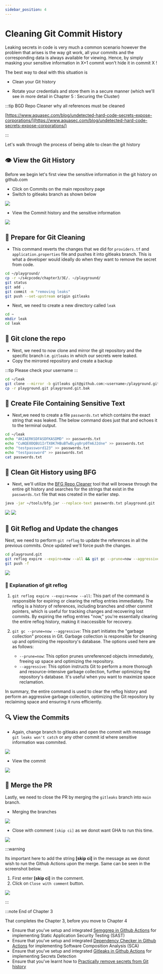```yaml
---
sidebar_position: 4
---
```


# Cleaning Git Commit History

Leaking secrets in code is very much a common scenario however the problem that arises is the way git work, all your commits and the corresponding data is always available for viewing. Hence, by simply masking your sensitive information in X+1 commit won't hide it in commit X !

The best way to deal with this situation is

- Clean your Git history

- Rotate your credentials and store them in a secure manner (which we'll see in more detail in Chapter 5 : Securing the Cluster)

:::tip BGD Repo Cleaner why all references must be cleaned 

[https://www.aquasec.com/blog/undetected-hard-code-secrets-expose-corporations/](https://www.aquasec.com/blog/undetected-hard-code-secrets-expose-corporations/)

:::

Let's walk through the process of being able to clean the git history

## 👁️ View the Git History

Before we begin let's first view the sensitive information in the git history on github.com

- Click on Commits on the main repository page
- Switch to gitleaks branch as shown below

![](img/view_commit_history_branch.png)

- View the Commit history and the sensitive information

![](img/view_credentials_in_commit_history.png)

## 🧹 Prepare for Git Cleaning

- This command reverts the changes that we did for `providers.tf` and `application.properties` file and pushes it into gitleaks branch. This is what a developer would ideally do when they want to remove the secret from code.

```bash
cd ~/playground/
cp -r ~/s4cpcode/chapter3/3E/. ~/playground/
git status
git add .
git commit -m "removing leaks"
git push --set-upstream origin gitleaks
```

- Next, we need to create a new directory called `leak`

```bash
cd ~
mkdir leak
cd leak
```

## 🧬 Git clone the repo

- Next, we need to now clone and mirror the git repository and the specific branch i.e. `gitleaks` in which our secrets were leaked.
- Copy the mirrored repository and create a backup

:::tip
Please check your username
:::

```bash
cd ~/leak
git clone --mirror -b gitleaks git@github.com:<username>/playground.git
cp -r playground.git playground.git.bak
```

## 📁 Create File Containing Sensitive Text

- Next,we need to create a file `passwords.txt` which contains the exact string that was leaked.
The below command does just that and echoes it to the terminal output.

```bash
cd ~/leak
echo "AKIAERKSDFASDFKASDMD" >> passwords.txt
echo "CuNQE0DQBU1IrTX0K7HBuBTwBLyq0rp0Tm6J2dne" >> passwords.txt
echo "testpassword123" >> passwords.txt
echo "testpassword" >> passwords.txt
cat passwords.txt
```

## 🧹 Clean Git History using BFG

- Next, we'll utilize the [BFG Repo Cleaner](https://rtyley.github.io/bfg-repo-cleaner) tool that will browse through the entire git history and searches for the strings that exist in the `passwords.txt` file that was created in the earlier step.

```bash
java -jar ~/tools/bfg.jar --replace-text passwords.txt playground.git 
```

![](img/3C_7.png)
![](img/3C_8.png)

## 🔄 Git Reflog and Update the changes

Next, we need to perform `git reflog` to update the references in all the previous commits. Once updated we'll force push the changes.

```bash
cd playground.git
git reflog expire --expire=now --all && git gc --prune=now --aggressive
git push -f
```

![](img/git_reflog.png)

### 📖 Explanation of git reflog

1. `git reflog expire --expire=now --all`: This part of the command is responsible for expiring or clearing the reflog entries immediately. The reflog is a history of references, including branches and other commit pointers, which is useful for tracking changes and recovering lost commits. By expiring the reflog entries "now," you're essentially clearing the entire reflog history, making it inaccessible for recovery.

2. `git gc --prune=now --aggressive`: This part initiates the "garbage collection" process in Git. Garbage collection is responsible for cleaning up and optimizing the repository's database. The options used here are as follows:
   - `--prune=now`: This option prunes unreferenced objects immediately, freeing up space and optimizing the repository.
   - `--aggressive`: This option instructs Git to perform a more thorough and resource-intensive garbage collection, further optimizing the repository's database. It's useful when you want to maximize space reclamation.

In summary, the entire command is used to clear the reflog history and perform an aggressive garbage collection, optimizing the Git repository by reclaiming space and ensuring it runs efficiently.

## 🔍 View the Commits

- Again, change branch to gitleaks and open the commit with message `git leaks won't catch` or any other commit id where sensitive information was commited.

![](img/gitleaks_wont_catch_commit.png)

- View the commit 

![](img/secrets_disappeared.png)

## 🔗 Merge the PR

Lastly, we need to close the PR by merging the `gitleaks` branch into `main` branch.

- Merging the branches

![](img/merge_branches.png)

- Close with comment `[skip ci]` as we donot want GHA to run this time.

![](img/skip_ci.png)

:::warning

Its important here to add the string **[skip ci]** in the message as we donot wish to run the Github Actions upon the merge.
Same can be seen in the screenshot below.

1. First enter **[skip ci]** in the comment.
2. Click on `Close with comment` button.

![](img/skip_ci.png)

:::

:::note End of Chapter 3

That completes the Chapter 3, before you move to Chapter 4

- Ensure that you've setup and integrated [Semggrep in Github Actions](/docs/chapter3-securing-code/static_application_security_testing/semgrep_integration_gha.md) for implementing Static Application Security Testing (SAST)
- Ensure that you've setup and integrated [Dependency Checker in Github Actions](/docs/chapter3-securing-code/software_composition_analysis/introduction_to_dependency_checker.md) for implementing Software Composition Analysis (SCA)
- Ensure that you've setup and integrated [Gitleaks in Github Actions](/docs/chapter3-securing-code/secrets_detection/integrating_gitleaks_gha.md) for implementing Secrets Detection
- Ensure that you've learnt how to [Practically remove secrets from Git history](/docs/chapter3-securing-code/secrets_detection/cleaning_git_commit_history.md)

